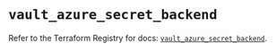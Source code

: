 # `vault_azure_secret_backend`

Refer to the Terraform Registry for docs: [`vault_azure_secret_backend`](https://registry.terraform.io/providers/hashicorp/vault/4.2.0/docs/resources/azure_secret_backend).
